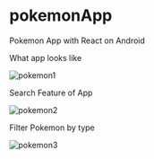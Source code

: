 # pokemonApp
Pokemon App with React on Android

What app looks like

![pokemon1](https://github.com/NTBUI/pokemonApp/assets/126556075/d5f938e3-27df-4978-be16-52755ae3c9d9)


Search Feature of App

![pokemon2](https://github.com/NTBUI/pokemonApp/assets/126556075/fa710b88-7cc5-4254-baa3-8c46a7fafb60)

Filter Pokemon by type

![pokemon3](https://github.com/NTBUI/pokemonApp/assets/126556075/3473c567-95dd-485f-9340-6d59c2fc4e59)
